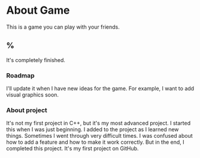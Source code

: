 # About Game
This is a game you can play with your friends.

## %
It's completely finished.

### Roadmap
I'll update it when I have new ideas for the game. For example, I want to add visual graphics soon.

### About project
It's not my first project in C++, but it's my most advanced project. I started this when I was just beginning. I added to the project as I learned new things. Sometimes I went through very difficult times. I was confused about how to add a feature and how to make it work correctly. But in the end, I completed this project. 
It's my first project on GitHub.
